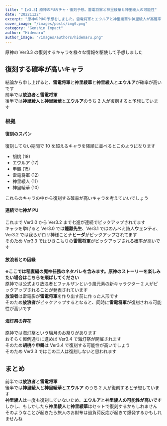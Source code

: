 ```yaml
---
title: "【v3.3】原神のPUガチャ・復刻予想。雷電将軍と神里綾華と神里綾人の可能性"
date: "20221122"
excerpt: "原神のPUの予想をしました。雷電将軍とエウルアと神里綾華や神里綾人が高確率で来そうです"
cover_image: "/images/posts/img6.png"
category: "Genshin Impact"
author: "Hidemaru"
author_image: "/images/authors/hidemaru.png"
---
```


原神の Ver3.3 の復刻するキャラを様々な情報を駆使して予想しました

## 復刻する確率が高いキャラ

結論から申し上げると、**雷電将軍**と**神里綾華**と**神里綾人**と**エウルア**が確率が高いです<br/>
前半では**放浪者**と**雷電将軍**<br/>
後半では**神里綾人**と**神里綾華**と**エウルア**のうち 2 人が復刻すると予想しています

### 根拠

#### 復刻のスパン

復刻してない期間で 10 を超えるキャラを降順に並べるとこのようになります

- 胡桃 (18)
- エウルア (17)
- 申鶴 (15)
- 雷電将軍 (12)
- 神里綾人 (11)
- 神里綾華 (10)

これらのキャラの中から復刻する確率が高いキャラを考えていいでしょう

#### 連続で七神が PU

これまで Ver3.0 から Ver3.2 まで七進が連続でピックアップされてます<br/>
キャラを挙げると Ver3.0 では**鍾離先生**、Ver3.1 ではのんべえ詩人**ウェンティ**、Ver3.2 では我らがロリ神様こと**ナヒーダ**がピックアップされてます<br/>
そのため Ver3.3 ではひきこもりの**雷電将軍**がピックアップされる確率が高いです

#### 放浪者との因縁

**※ここでは稲妻編の魔神任務のネタバレを含みます。原神のストーリーを楽しみたい場合はこちらを飛ばしてください**<br/>
原神では公式より放浪者とファルザンという風元素の新キャラクター 2 人がピックアップされることが発表されています<br/>
**放浪者**は雷電影が**雷電将軍**を作り出す前に作った人形です<br/>
そのため**放浪者**がピックアップするとなると、同時に**雷電将軍**が復刻される可能性が高いです

#### 海灯祭の存在

原神では海灯祭という璃月のお祭りがあります<br/>
おそらく恒例通りに進めば Ver3.4 で海灯祭が開催されます<br/>
そのため**胡桃**や**申鶴**は Ver3.4 で復刻する可能性が高いでしょう<br/>
そのため Ver3.3 ではこの二人は復刻しないと思われます

## まとめ

前半では**放浪者**と**雷電将軍**<br/>
後半では**神里綾人**と**神里綾華**と**エウルア** のうち 2 人が復刻すると予想しています<br/>
**神里綾人**は一度も復刻していないため、**エウルア**と**神里綾人の可能性が高いです**<br/>
しかし、もしかしたら**神里綾人**と**神里綾華**はセットで復刻するかもしれません<br/>
そのようなことが起きたら旅人のお財布は過負荷反応が起きて爆発するかもしれませんね
